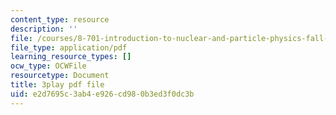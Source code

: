 ```yaml
---
content_type: resource
description: ''
file: /courses/8-701-introduction-to-nuclear-and-particle-physics-fall-2020/e2d7695c3ab4e926cd980b3ed3f0dc3b_3GHk5vlb26o.pdf
file_type: application/pdf
learning_resource_types: []
ocw_type: OCWFile
resourcetype: Document
title: 3play pdf file
uid: e2d7695c-3ab4-e926-cd98-0b3ed3f0dc3b
---
```

